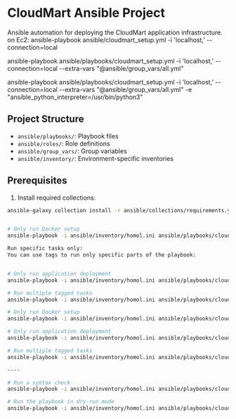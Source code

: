 # CloudMart Ansible Project

Ansible automation for deploying the CloudMart application infrastructure.
on Ec2:
ansible-playbook ansible/cloudmart_setup.yml -i 'localhost,' --connection=local

ansible-playbook ansible/playbooks/cloudmart_setup.yml -i 'localhost,' --connection=local --extra-vars "@ansible/group_vars/all.yml"

ansible-playbook ansible/playbooks/cloudmart_setup.yml -i 'localhost,' --connection=local --extra-vars "@ansible/group_vars/all.yml" -e "ansible_python_interpreter=/usr/bin/python3"



## Project Structure

- `ansible/playbooks/`: Playbook files
- `ansible/roles/`: Role definitions
- `ansible/group_vars/`: Group variables
- `ansible/inventory/`: Environment-specific inventories

## Prerequisites

1. Install required collections:

```bash
ansible-galaxy collection install -r ansible/collections/requirements.yml


# Only run Docker setup
ansible-playbook -i ansible/inventory/homol.ini ansible/playbooks/cloudmart_setup.yml --tags docker

Run specific tasks only:
You can use tags to run only specific parts of the playbook:


# Only run application deployment
ansible-playbook -i ansible/inventory/homol.ini ansible/playbooks/cloudmart_setup.yml --tags application

# Run multiple tagged tasks
ansible-playbook -i ansible/inventory/homol.ini ansible/playbooks/cloudmart_setup.yml --tags "docker,application"

# Only run Docker setup
ansible-playbook -i ansible/inventory/homol.ini ansible/playbooks/cloudmart_setup.yml --tags docker

# Only run application deployment
ansible-playbook -i ansible/inventory/homol.ini ansible/playbooks/cloudmart_setup.yml --tags application

# Run multiple tagged tasks
ansible-playbook -i ansible/inventory/homol.ini ansible/playbooks/cloudmart_setup.yml --tags "docker,application"

----

# Run a syntax check
ansible-playbook -i ansible/inventory/homol.ini ansible/playbooks/cloudmart_setup.yml --syntax-check

# Run the playbook in dry-run mode
ansible-playbook -i ansible/inventory/homol.ini ansible/playbooks/cloudmart_setup.yml --check
